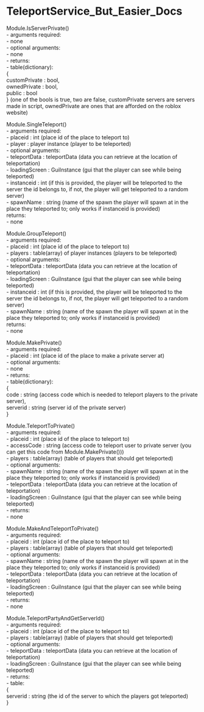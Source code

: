 # TeleportService_But_Easier_Docs


Module.IsServerPrivate()  
    - arguments required:  
        - none  
    - optional arguments:  
        - none  
    - returns:  
        - table(dictionary):  
            {  
                customPrivate : bool,  
                ownedPrivate : bool,   
                public : bool   
            } (one of the bools is true, two are false, customPrivate servers are servers made in script, ownedPrivate are ones that are afforded on the roblox website)  

Module.SingleTeleport()  
    - arguments required:  
        - placeid : int (place id of the place to teleport to)  
        - player : player instance (player to be teleported)  
    - optional arguments:  
        - teleportData : teleportData (data you can retrieve at the location of teleportation)  
        - loadingScreen : GuiInstance (gui that the player can see while being teleported)  
        - instanceid : int (if this is provided, the player will be teleported to the server the id belongs to, if not, the player will get teleported to a random server)  
        - spawnName : string (name of the spawn the player will spawn at in the place they teleported to; only works if instanceid is provided)  
    returns:  
        - none  

Module.GroupTeleport()  
    - arguments required:  
        - placeid : int (place id of the place to teleport to)  
        - players : table(array) of player instances (players to be teleported)  
    - optional arguments:  
        - teleportData : teleportData (data you can retrieve at the location of teleportation)  
        - loadingScreen : GuiInstance (gui that the player can see while being teleported)  
        - instanceid : int (if this is provided, the player will be teleported to the server the id belongs to, if not, the player will get teleported to a random server)  
        - spawnName : string (name of the spawn the player will spawn at in the place they teleported to; only works if instanceid is provided)  
    returns:  
        - none  

Module.MakePrivate()  
    - arguments required:  
        - placeid : int (place id of the place to make a private server at)  
    - optional arguments:  
        - none  
    - returns:  
        - table(dictionary):  
            {  
                code : string (access code which is needed to teleport players to the private server),  
                serverid : string (server id of the private server)  
            }  

Module.TeleportToPrivate()  
    - arguments required:  
        - placeid : int (place id of the place to teleport to)  
        - accessCode : string (access code to teleport user to private server (you can get this code from Module.MakePrivate()))  
        - players : table(array) (table of players that should get teleported)  
    - optional arguments:  
        - spawnName : string (name of the spawn the player will spawn at in the place they teleported to; only works if instanceid is provided)  
        - teleportData : teleportData (data you can retrieve at the location of teleportation)  
        - loadingScreen : GuiInstance (gui that the player can see while being teleported)  
    - returns:  
        - none  

Module.MakeAndTeleportToPrivate()  
    - arguments required:  
        - placeid : int (place id of the place to teleport to)  
        - players : table(array) (table of players that should get teleported)  
    - optional arguments:  
        - spawnName : string (name of the spawn the player will spawn at in the place they teleported to; only works if instanceid is provided)  
        - teleportData : teleportData (data you can retrieve at the location of teleportation)  
        - loadingScreen : GuiInstance (gui that the player can see while being teleported)  
    - returns:  
        - none  

Module.TeleportPartyAndGetServerId()  
    - arguments required:  
        - placeid : int (place id of the place to teleport to)  
        - players : table(array) (table of players that should get teleported)  
    - optional arguments:  
        - teleportData : teleportData (data you can retrieve at the location of teleportation)  
        - loadingScreen : GuiInstance (gui that the player can see while being teleported)  
    - returns:  
        - table:  
            {  
                serverid : string (the id of the server to which the players got teleported)  
            }  
  
